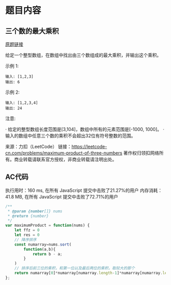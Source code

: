 # 题目内容
## 三个数的最大乘积
[原题链接](此处放https://leetcode-cn.com/problems/maximum-product-of-three-numbers/网页链接)  

给定一个整型数组，在数组中找出由三个数组成的最大乘积，并输出这个乘积。

示例 1:

    输入: [1,2,3]
    输出: 6
示例 2:

    输入: [1,2,3,4]
    输出: 24
注意:

· 给定的整型数组长度范围是[3,104]，数组中所有的元素范围是[-1000, 1000]。
· 输入的数组中任意三个数的乘积不会超出32位有符号整数的范围。

来源：力扣（LeetCode）
链接：https://leetcode-cn.com/problems/maximum-product-of-three-numbers
著作权归领扣网络所有。商业转载请联系官方授权，非商业转载请注明出处。


## AC代码

执行用时：160 ms, 在所有 JavaScript 提交中击败了21.27%的用户 内存消耗：41.8 MB, 在所有 JavaScript 提交中击败了72.71%的用户

```js
/**
 * @param {number[]} nums
 * @return {number}
 */
var maximumProduct = function(nums) {
    let ffz = 0
    let res = 0
    // 降序排序
    const numarray=nums.sort(
        function(a,b){
			return b - a;
		}
    )
    // 排序后前三位的乘积，和第一位以及最后两位的乘积，取较大的那个
    return numarray[0]*numarray[numarray.length-1]*numarray[numarray.length-2]>numarray[0]*numarray[1]*numarray[2]?numarray[0]*numarray[numarray.length-1]*numarray[numarray.length-2]:numarray[0]*numarray[1]*numarray[2]
};
```